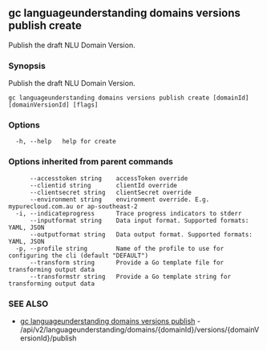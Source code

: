 ## gc languageunderstanding domains versions publish create

Publish the draft NLU Domain Version.

### Synopsis

Publish the draft NLU Domain Version.

```
gc languageunderstanding domains versions publish create [domainId] [domainVersionId] [flags]
```

### Options

```
  -h, --help   help for create
```

### Options inherited from parent commands

```
      --accesstoken string    accessToken override
      --clientid string       clientId override
      --clientsecret string   clientSecret override
      --environment string    environment override. E.g. mypurecloud.com.au or ap-southeast-2
  -i, --indicateprogress      Trace progress indicators to stderr
      --inputformat string    Data input format. Supported formats: YAML, JSON
      --outputformat string   Data output format. Supported formats: YAML, JSON
  -p, --profile string        Name of the profile to use for configuring the cli (default "DEFAULT")
      --transform string      Provide a Go template file for transforming output data
      --transformstr string   Provide a Go template string for transforming output data
```

### SEE ALSO

* [gc languageunderstanding domains versions publish](gc_languageunderstanding_domains_versions_publish.html)	 - /api/v2/languageunderstanding/domains/{domainId}/versions/{domainVersionId}/publish


